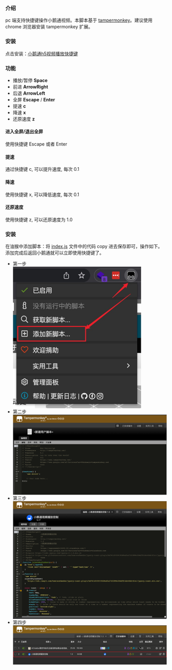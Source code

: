 ### 介绍

pc 端支持快捷键操作小鹅通视频。本脚本基于 [tampermonkey](https://www.tampermonkey.net/)。建议使用 chrome 浏览器安装 tampermonkey 扩展。

### 安装
点击安装：[小鹅通h5视频播放快捷键](https://greasyfork.org/zh-CN/scripts/446706-%E5%B0%8F%E9%B9%85%E9%80%9Ah5%E8%A7%86%E9%A2%91%E6%92%AD%E6%94%BE%E5%BF%AB%E6%8D%B7%E9%94%AE)

### 功能

- 播放/暂停 **Space**
- 前进 **ArrowRight**
- 后退 **ArrowLeft**
- 全屏 **Escape** / **Enter**
- 提速 **c**
- 降速 **x**
- 还原速度 **z**

#### 进入全屏/退出全屏

使用快捷键 Escape 或者 Enter

#### 提速

通过快捷键 c, 可以提升速度, 每次 0.1

#### 降速

使用快捷键 x, 可以降低速度, 每次 0.1

#### 还原速度

使用快捷键 z, 可以还原速度为 1.0

### 安装

在油猴中添加脚本：将 [index.js](./index.js) 文件中的代码 copy 进去保存即可，操作如下。添加完成后返回小鹅通就可以立即使用快捷键了。

- 第一步
  <img style="display: block" src="./static/img/添加新脚本.png" width="400" />
- 第二步
  <img style="display: block" src="./static/img/新脚本默认页面.png" width="700" />
- 第三步
  <img style="display: block" src="./static/img/粘贴脚本内容.png" width="700" />
- 第四步
  <img style="display: block" src="./static/img/添加成功.png" width="700" />
